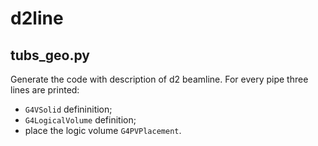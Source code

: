 # d2line

## tubs_geo.py

Generate the code with description of d2 beamline.
For every pipe three lines are printed:
* `G4VSolid` defininition;
* `G4LogicalVolume` definition;
* place the logic volume `G4PVPlacement`.
